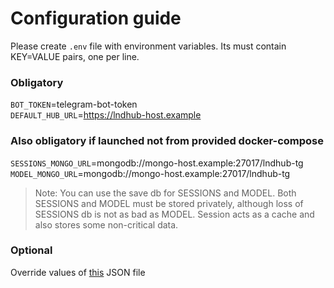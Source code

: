 # Configuration guide
Please create `.env` file with environment variables. Its must contain KEY=VALUE pairs, one per line.

### Obligatory
`BOT_TOKEN`=telegram-bot-token <br />
`DEFAULT_HUB_URL`=https://lndhub-host.example <br />

### Also obligatory if launched not from provided docker-compose
`SESSIONS_MONGO_URL`=mongodb://mongo-host.example:27017/lndhub-tg <br />
`MODEL_MONGO_URL`=mongodb://mongo-host.example:27017/lndhub-tg <br />

> Note: You can use the save db for SESSIONS and MODEL. Both SESSIONS and MODEL must be stored privately, although loss of SESSIONS db is not as bad as MODEL. Session acts as a cache and also stores some non-critical data.

### Optional
Override values of [this](../config/custom-environment-variables.json) JSON file